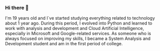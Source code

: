 ### Hi there 👋
I'm 19 years old and I´ve started studying everything related to technology about 1 year ago. During this period, I evolved into Python and learned to work with analysis and development and Cloud Artificial Intelligence, especially in Microsoft and Google-related services. 
As someone who is always focused on improving my skills, I became a System Analysis and Development student and am in the first period of college.

<!--
**iamjrbro/iamjrbro** is a ✨ _special_ ✨ repository because its `README.md` (this file) appears on your GitHub profile.


